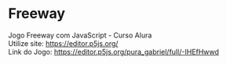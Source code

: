 # Freeway
Jogo Freeway com JavaScript - Curso Alura <br />
Utilize site: https://editor.p5js.org/
<br />
Link do Jogo:
https://editor.p5js.org/pura_gabriel/full/-IHEfHwwd
